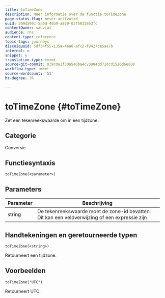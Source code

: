 ```yaml
---
title: toTimeZone
description: Meer informatie over de functie toTimeZone
page-status-flag: never-activated
uuid: 269d590c-5a6d-40b9-a879-02f5033863fc
contentOwner: sauviat
audience: rns
content-type: reference
topic-tags: journeys
discoiquuid: 5df34f55-135a-4ea8-afc2-f9427ce5ae7b
internal: n
snippet: y
translation-type: tm+mt
source-git-commit: 939cde1f30a946ba4c20984dd72dcd1526d6e608
workflow-type: tm+mt
source-wordcount: '51'
ht-degree: 3%

---
```



# toTimeZone {#toTimeZone}

Zet een tekenreekswaarde om in een tijdzone.

## Categorie

Conversie

## Functiesyntaxis

`toTimeZone(<parameter>)`

## Parameters

| Parameter | Beschrijving |
|--- |--- |
| string | De tekenreekswaarde moet de zone-id bevatten. Dit kan een veldverwijzing of een expressie zijn |

## Handtekeningen en geretourneerde typen

`toTimeZone(<string>)`

Retourneert een tijdzone.

## Voorbeelden

`toTimeZone("UTC")`

Retourneert UTC.
